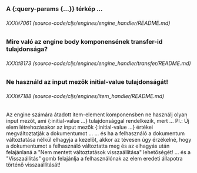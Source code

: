 
### A {:query-params {...}} térkép ...

###### XXX#7061 (source-code/cljs/engines/engine_handler/README.md)

### Mire való az engine body komponensének transfer-id tulajdonsága?

###### XXX#8173 (source-code/cljs/engines/engine_handler/transfer/README.md)

### Ne használd az input mezők initial-value tulajdonságát!

###### XXX#7188 (source-code/cljs/engines/item_handler/README.md)

Az engine számára átadott item-element komponensben ne használj olyan input mezőt,
ami {:initial-value ...} tulajdonsággal rendelkezik, mert ...
Pl.: Új elem létrehozásakor az input mezők {:initial-value ...} értékei
     megváltoztatják a dokumentumot ...
     ... és ha a felhasználó a dokumentum változtatása nélkül elhagyja a kezelőt,
         akkor az tévesen úgy érzékelné, hogy a dokumentumot a felhasználó változtatta
         meg és az elhagyás után felajánlaná a "Nem mentett változtatások visszaállítása"
         lehetőségét!
     ... és a "Visszaállítás" gomb felajánlja a felhasználónak az elem eredeti
         állapotra történő visszaállítását!
